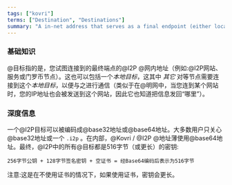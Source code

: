 ```yaml
---
tags: ["kovri"]
terms: ["Destination", "Destinations"]
summary: "A in-net address that serves as a final endpoint (either local or remote)"
---
```


### 基础知识

@目标指的是，您试图连接到的最终端点的@I2P @网内地址（例如:@I2P网站、服务或门罗币节点）。这也可以包括一个*本地目标*，这其中 *其它* 对等节点需要连接到这个*本地目标*，以便与之进行通信（类似于在@明网中，当您连到某个网站时，您的IP地址也会被发送到这个网站，因此它也知道把信息发回“哪里”）。

### 深度信息

一个@I2P目标可以被编码成@base32地址或@base64地址。大多数用户只关心@base32地址或一个 `.i2p` 。在内部，@Kovri / @I2P @地址薄使用@base64地址。最终，@I2P中的所有@目标都是516字节（或更长）的密钥:

`256字节公钥 + 128字节签名密钥 + 空证书 = 经Base64编码后表示为516字节`

注意:这是在不使用证书的情况下，如果使用证书，密钥会更长。
